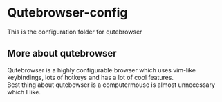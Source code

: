 # Qutebrowser-config
This is the configuration folder for qutebrowser

## More about qutebrowser
Qutebrowser is a highly configurable browser which uses vim-like keybindings, lots of hotkeys and has a lot of cool features.  
Best thing about qutebowser is a computermouse is almost unnecessary which I like.
